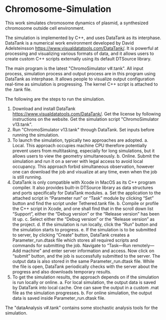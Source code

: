 # Chromosome-Simulation

This work simulates chromosome dynamics of plasmid, a synthesized chromosome outside cell environment.

The simulation is implemented by C++, and uses DataTank as its interphase. DataTank is a numerical work environment developed by David Adelsteinsson https://www.visualdatatools.com/DataTank/. It is powerful at processing and visualizing various formats of data, and it allows users to create custom C++ scripts externally using its default DTSource library.

The main program is the latest "ChromoSimulator v#.tank". All input process, simulation process and output process are in this program using DataTank as interphase. It allows people to visualize output configuration real-time as simulation is progressing. The kernel C++ script is attached to the .tank file.

The following are the steps to run the simulation.

1. Download and install DataTank https://www.visualdatatools.com/DataTank/. Get the license by following instructions on the website. Get the simulation script "ChromoSimulator v13.tank".
2. Run "ChromoSimulator v13.tank" through DataTank. Set inputs before running the simulation.
3. To launch the simulation, typically two approaches are adopted. 
  a.	Local. This approach occupies machine CPU therefore potentially prevent users from multitasking, especially for long simulations, but it allows users to view the geometry simultaneously. 
  b.	Online. Submit the simulation and run it on a server with legal access to avoid local occupancy. This approach forbid simultaneous observation, however one can download the job and visualize at any time, even when the job is still running.
4. DataTank is only compatible with Xcode in MacOS as its C++ program compiler. It also provides built-in DTSource library as data structures and ports specifically for DataTank modules. 
  a.	Set the application to the attached script in “Parameter run” or “Task” module by clicking “Set” button and find the script under Tethered.tank file. 
  b. Compile or profile the C++ script in Xcode, and one shall find that in the scroll down list “Support”, either the “Debug version” or the “Release version” has been lit up. 
  c.	Select either the “Debug version” or the “Release version” as the project. 
  d.	If the simulation is run locally, click the “Run” button and the simulation starts to progress. 
  e.	If the simulation is to be submitted to server, by clicking “Create” button, DataTank creates a Parameter_run.dtask file which stores all required scripts and commands for submitting the job. Navigate to “Task—Run remotely—Add machine” and enter server information and access. Now click on “submit” button, and the job is successfully submitted to the server. The output data is also stored in the same Parameter_run.dtask file. While the file is open, DataTank periodically checks with the server about the progress and also downloads temporary results.
5. To get the simulation results, the approach depends on if the simulation is run locally or online. 
  a.	For local simulation, the output data is saved by DataTank into local cache. One can save the output in a custom .mat file as the simulation progresses. 
  b.	For online simulation, the output data is saved inside Parameter_run.dtask file.

The "dataAnalysis v#.tank" contains some stochastic analysis tools for the simulation.
